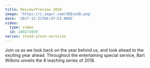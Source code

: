 ```yaml
---
title: Review/Preview 2018
image: 'https://i.imgur.com/SNIxodD.png'
date: '2017-12-31T04:47:53.000Z'
video:
  type: vimeo
  id: 249271659
series: stand-alone-services
---
```

Join us as we look back on the year behind us, and look ahead to the exciting year ahead. Throughout the entertaining special service, Bart Wilkins unveils the 8 teaching series of 2018.
